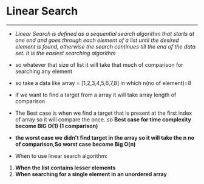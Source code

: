 # Linear Search
___________________________________________________________________________________________________________________________________________________________

- *Linear Search is defined as a sequential search algorithm that starts at one end and goes through each element of a list until the desired element is found, otherwise the search continues till the end of the data set. It is the easiest searching algorithm*
- so whatever that size of list it will take that much of comparison  for searching any element
- so take a data like array = [1,2,3,4,5,6,7,8] in which n(no of element)=8
- if we want to find a target from a array it will take array length of comparison
- The Best case is when we find a target that is present at the first index of array so it will compare the once..so **Best case for time complexity become BIG O(1) (1 comparison)**
- **the worst case we didn't find target in the array so it will take the n no of comparison,So worst case become Big O(n)**

- When to use linear search algorithm:
1. **When the list contains lesser elements**
2.  **When searching for a single element in an unordered array**
